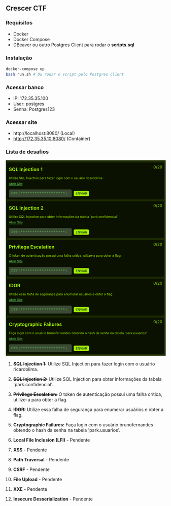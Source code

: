 ## Crescer CTF

### Requisitos
- Docker
- Docker Compose
- DBeaver ou outro Postgres Client para rodar o **scripts.sql**

### Instalação
```bash
docker-compose up
bash run.sh # Ou rodar o script pelo Postgres Client
```

### Acessar banco
- IP: 172.35.35.100
- User: postgres
- Senha: Postgres123

### Acessar site
- http://localhost:8080/ (Local)
- http://172.35.35.10:8080/ (Container)

### Lista de desafios
![image](./images/challenges.png)


1. <s>**SQL Injection 1:**</s> Utilize SQL Injection para fazer login com o usuário ricardolima.

2. <s>**SQL Injection 2:**</s> Utilize SQL Injection para obter informações da tabela 'park.confidencial'.

3. <s>**Privilege Escalation:**</s> O token de autenticação possui uma falha crítica, utilize-a para obter a flag.

4. <s>**IDOR:**</s> Utilize essa falha de segurança para enumerar usuários e obter a flag.

5. <s>**Cryptographic Failures:**</s> Faça login com o usuário brunofernandes obtendo o hash da senha na tabela 'park.usuarios'.

6. **Local File Inclusion (LFI)** - Pendente
7. **XSS** - Pendente
8. **Path Traversal** - Pendente
9. **CSRF** - Pendente
10. **File Upload** - Pendente
11. **XXE** - Pendente
12. **Insecure Desserialization** - Pendente